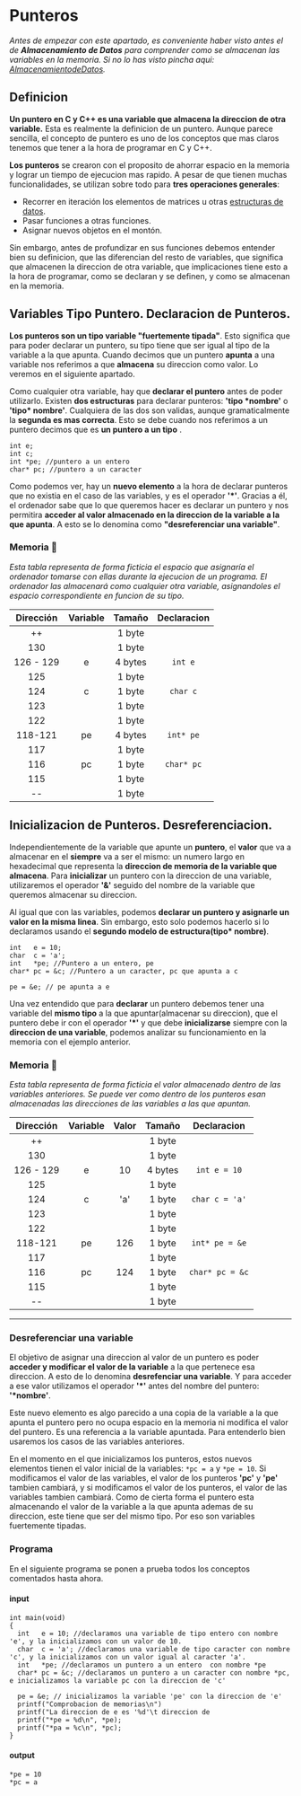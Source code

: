 # Punteros

_Antes de empezar con este apartado, es conveniente haber visto antes el de **Almacenamiento de Datos** para comprender como se almacenan las variables en la memoria. Si no lo has visto pincha aqui: [AlmacenamientodeDatos](../1.AlmacenamientodeDatos/README.md)._

## Definicion

**Un puntero en C y C++ es una variable que almacena la direccion de otra variable.** Esta es realmente la definicion de un puntero. Aunque parece sencilla, el concepto de puntero es uno de los conceptos que mas claros tenemos que tener a la hora de programar en C y C++. 

**Los punteros** se crearon con el proposito de ahorrar espacio en la memoria y lograr un tiempo de ejecucion mas rapido. A pesar de que tienen muchas funcionalidades, se utilizan sobre todo para **tres operaciones generales**:
- Recorrer en iteración los elementos de matrices u otras [estructuras de datos](https://github.com/Sant-TIG/EstructurasDeDatos/blob/master/README.md).
- Pasar funciones a otras funciones.
- Asignar nuevos objetos en el montón.

Sin embargo, antes de profundizar en sus funciones debemos entender bien su definicion, que las diferencian del resto de variables, que significa que almacenen la direccion de otra variable, que implicaciones tiene esto a la hora de programar, como se declaran y se definen, y como se almacenan en la memoria. 

## Variables Tipo Puntero. Declaracion de Punteros.

**Los punteros son un tipo variable "fuertemente tipada"**. Esto significa que para poder declarar un puntero, su tipo tiene que ser igual al tipo de la variable a la que apunta. Cuando decimos que un puntero **apunta** a una variable nos referimos a que **almacena** su direccion como valor. Lo veremos en el siguiente apartado. 

Como cualquier otra variable, hay que **declarar el puntero** antes de poder utilizarlo. Existen **dos estructuras** para declarar punteros: **'tipo \*nombre'** o **'tipo\* nombre'**. Cualquiera de las dos son validas, aunque gramaticalmente la **segunda es mas correcta**. Esto se debe cuando nos referimos a un puntero decimos que es **un puntero a un tipo** .

```
int e;
int c;
int *pe; //puntero a un entero
char* pc; //puntero a un caracter
```

Como podemos ver, hay un **nuevo elemento** a la hora de declarar punteros que no existia en el caso de las variables, y es el operador **'\*'**. Gracias a él, el ordenador sabe que lo que queremos hacer es declarar un puntero y nos permitira **acceder al valor almacenado en la direccion de la variable a la que apunta**. A esto se lo denomina como **"desreferenciar una variable"**.

### Memoria 💾

_Esta tabla representa de forma ficticia el espacio que asignaría el ordenador tomarse con ellas durante la ejecucion de un programa. El ordenador las almacenará como cualquier otra variable, asignandoles el espacio correspondiente en funcion de su tipo._

|  Dirección  | Variable | Tamaño | Declaracion |
| :---: | :---: | :---: | :---: |
| ++ |   | 1 byte |   |
| 130 |   | 1 byte |   |
| 126 - 129 | e | 4 bytes | `int e` |
| 125 |   | 1 byte |   |
| 124 | c | 1 byte | `char c` |
| 123 |   | 1 byte |   |
| 122 |   | 1 byte |   |
| 118-121 | pe | 4 bytes | `int* pe` |
| 117 |   | 1 byte |   |
| 116 | pc | 1 byte | `char* pc` |
| 115 |   | 1 byte |   |
| -- |   | 1 byte |   |

## Inicializacion de Punteros. Desreferenciacion.

Independientemente de la variable que apunte un **puntero**, el **valor** que va a almacenar en el **siempre** va a ser el mismo: un numero largo en hexadecimal que representa la **direccion de memoria de la variable que almacena**. Para **inicializar** un puntero con la direccion de una variable, utilizaremos el operador **'&'** seguido del nombre de la variable que queremos almacenar su direccion.

Al igual que con las variables, podemos **declarar un puntero y asignarle un valor en la misma linea**. Sin embargo, esto solo podemos hacerlo si lo declaramos usando el **segundo modelo de estructura(tipo\* nombre)**. 
```
int   e = 10;
char  c = 'a';
int   *pe; //Puntero a un entero, pe
char* pc = &c; //Puntero a un caracter, pc que apunta a c

pe = &e; // pe apunta a e
```
Una vez entendido que para **declarar** un puntero debemos tener una variable del **mismo tipo** a la que apuntar(almacenar su direccion), que el puntero debe ir con el operador **'\*'** y que debe **inicializarse** siempre con la **direccion de una variable**, podemos analizar su funcionamiento en la memoria con el ejemplo anterior.

### Memoria 💾

_Esta tabla representa de forma ficticia el valor almacenado dentro de las variables anteriores. Se puede ver como dentro de los punteros esan almacenadas las direcciones de las variables a las que apuntan._

|  Dirección  | Variable | Valor | Tamaño | Declaracion |
| :---: | :---: | :---: | :---: | :---: |
| ++ |   |   | 1 byte |   |
| 130 |   |   | 1 byte |   |
| 126 - 129 | e | 10 | 4 bytes | `int e = 10` |
| 125 |   |   | 1 byte |   |
| 124 | c | 'a' | 1 byte | `char c = 'a'` |
| 123 |   |   | 1 byte |   |
| 122 |   |   | 1 byte |   |
| 118-121 | pe | 126 | 1 byte | `int* pe = &e` |
| 117 |   |   | 1 byte |   |
| 116 | pc | 124 | 1 byte | `char* pc = &c` |
| 115 |   |   | 1 byte |   |
| -- |   |   | 1 byte |   |

---

### Desreferenciar una variable

El objetivo de asignar una direccion al valor de un puntero es poder **acceder y modificar el valor de la variable** a la que pertenece esa direccion. A esto de lo denomina **desrefenciar una variable**. Y para acceder a ese valor utilizamos el operador **'\*'** antes del nombre del puntero: **'\*nombre'**. 

Este nuevo elemento es algo parecido a una copia de la variable a la que apunta el puntero pero no ocupa espacio en la memoria ni modifica el valor del puntero. Es una referencia a la variable apuntada. Para entenderlo bien usaremos los casos de las variables anteriores. 

En el momento en el que inicializamos los punteros, estos nuevos elementos tienen el valor inicial de la variables: `*pc = a` y `*pe = 10`. Si modificamos el valor de las variables, el valor de los punteros **'pc'** y **'pe'** tambien cambiará, y si modificamos el valor de los punteros, el valor de las variables tambien cambiará. Como de cierta forma el puntero esta almacenando el valor de la variable a la que apunta ademas de su direccion, este tiene que ser del mismo tipo. Por eso son variables fuertemente tipadas.

### Programa

En el siguiente programa se ponen a prueba todos los conceptos comentados hasta ahora.

#### input
```
int main(void)
{
  int   e = 10; //declaramos una variable de tipo entero con nombre 'e', y la inicializamos con un valor de 10.
  char  c = 'a'; //declaramos una variable de tipo caracter con nombre 'c', y la inicializamos con un valor igual al caracter 'a'.
  int   *pe; //declaramos un puntero a un entero  con nombre *pe
  char* pc = &c; //declaramos un puntero a un caracter con nombre *pc, e inicializamos la variable pc con la direccion de 'c'

  pe = &e; // inicializamos la variable 'pe' con la direccion de 'e'
  printf("Comprobacion de memorias\n")
  printf("La direccion de e es '%d'\t direccion de 
  printf("*pe = %d\n", *pe);
  printf("*pa = %c\n", *pc);
}
```
#### output
```
*pe = 10
*pc = a
```

